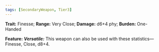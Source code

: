 ```yaml
---
tags: [SecondaryWeapon, Tier3]
---
```

**Trait:** Finesse; **Range:** Very Close; **Damage:** d6+4 phy; **Burden:** One-Handed

**Feature:** ***Versatile:*** This weapon can also be used with these statistics—Finesse, Close, d8+4.
